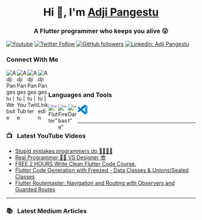 <h1 align="center"> Hi 👋, I'm <a href="">Adji Pangestu</a></h1>
<h3 align="center">A Flutter programmer who keeps you alive 😜</h3>

[![Youtube](https://img.shields.io/static/v1?label=AdjiPangestu&message=Subscribe&logo=YouTube&color=FF0000&style=for-the-badge)][youtube]
[![Twitter Follow](https://img.shields.io/twitter/follow/AdjiPangestu?color=1DA1F2&label=Followers&logo=twitter&style=for-the-badge)][twitter]
[![GitHub followers](https://img.shields.io/github/followers/broadji?logo=GitHub&style=for-the-badge)][github]
[![Linkedin: Adji Pangestu](https://img.shields.io/badge/-CONNECT-blue?style=for-the-badge&logo=Linkedin&link=https://www.linkedin.com/in/broadji/)][linkedin]

<!-- 
- 🔭 &ensp;I’m currently working on [**Youtube**][youtube]!
- 🌱 &ensp;I’m currently learning Flutter ❤️
- 👯 &ensp;I’m looking to collaborate with other content creators
- 🗿 &ensp;I am one of the early adopters of Flutter, it has been more than 4 years
- ⚡ &ensp;Fun fact: I love reading & podcasts
- 📫 &ensp;How to reach me: [**Email**][email]
-->
### Connect With Me

[<img align="left" alt="Adji Pangestu | Website" width="28px" src="https://icons8.com/icon/63807/website" />][website]
[<img align="left" alt="Adji Pangestu | YouTube" width="28px" src="https://www.vectorlogo.zone/logos/youtube/youtube-icon.svg" />][youtube]
[<img align="left" alt="Adji Pangestu | Twitter" width="28px" src="https://www.vectorlogo.zone/logos/twitter/twitter-tile.svg" />][twitter]
[<img align="left" alt="Adji Pangestu | LinkedIn" width="28px" src="https://www.vectorlogo.zone/logos/linkedin/linkedin-tile.svg" />][linkedin]


<br />
<br />

### Languages and Tools
[<img align="left" alt=“Flutter” width="26px" src="https://www.vectorlogo.zone/logos/flutterio/flutterio-icon.svg" />][youtube]
[<img align="left" alt=“Firebase” width="26px" src="https://www.vectorlogo.zone/logos/firebase/firebase-icon.svg" />][youtube]
[<img align="left" alt=“Dart” width="26px" src="https://www.vectorlogo.zone/logos/dartlang/dartlang-icon.svg" />][youtube]
[<img align="left" alt=“Github” width="26px" src="https://raw.githubusercontent.com/github/explore/80688e429a7d4ef2fca1e82350fe8e3517d3494d/topics/visual-studio-code/visual-studio-code.png" />][youtube]



<br />
<br />

---

### 📺 &ensp;Latest YouTube Videos

<!-- YOUTUBE:START -->
- [Stupid mistakes programmers do 🤦‍♂️👨‍💻](https://www.youtube.com/watch?v=vifTxXYN8Eg)
- [Real Programmer 👨‍💻 VS Designer 😎](https://www.youtube.com/watch?v=jIuiavEFEZY)
- [FREE 2 HOURS Write Clean Flutter Code Course.](https://www.youtube.com/watch?v=fdyo8KG54gU)
- [Flutter Code Generation with Freezed - Data Classes &amp; Unions/Sealed Classes](https://www.youtube.com/watch?v=D20Pg5iYX8c)
- [Flutter Routemaster: Navigation and Routing with Observers and Guarded Routes](https://www.youtube.com/watch?v=b9vZiWHGy_E)
<!-- YOUTUBE:END -->

<!-- ➡️ &ensp;[More Videos...](https://youtube.com/nickname/videos)-->

---

### 📚 &ensp;Latest Medium Articles

<!-- BLOG-POST-LIST:START -->
<!-- - [Chip widget: Material Design with Flutter](https://medium.com/flutter-community/chip-widget-material-design-with-flutter-4a834553c9ab?source=rss-1d0dd7b62afc------2) -->
<!-- BLOG-POST-LIST:END -->

<!-- ➡️ &ensp;[More Articles...](https://medium.com/@nickname)-->



[website]: -
[twitter]: -
[youtube]: -
[linkedin]: https://www.linkedin.com/in/broadji
[github]: https://github.com/broadji
[instagram]: -
[facebook]: -
[medium]: -
[email]: mailto:adjipangestu.info@gmail.com
